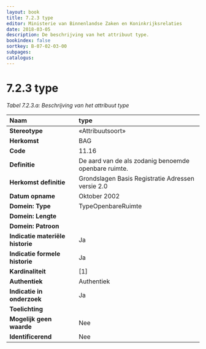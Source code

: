 ```yaml
---
layout: book
title: 7.2.3 type
editor: Ministerie van Binnenlandse Zaken en Koninkrijksrelaties
date: 2018-03-05
description: De beschrijving van het attribuut type.
bookindex: false
sortkey: B-07-02-03-00
subpages:
catalogus:
---
```


# 7.2.3 type

_Tabel 7.2.3.a: Beschrijving van het attribuut type_

| Naam | type |
| :--- | :--- |
| **Stereotype** | «Attribuutsoort» |
| **Herkomst** | BAG |
| **Code** | 11.16 |
| **Definitie** | De aard van de als zodanig benoemde openbare ruimte. |
| **Herkomst definitie** | Grondslagen Basis Registratie Adressen versie 2.0 |
| **Datum opname** | Oktober 2002 |
| **Domein: Type** | TypeOpenbareRuimte |
| **Domein: Lengte** | |
| **Domein: Patroon** | |
| **Indicatie materiële historie** | Ja |
| **Indicatie formele historie** | Ja |
| **Kardinaliteit** | \[1\] |
| **Authentiek** | Authentiek |
| **Indicatie in onderzoek** | Ja |
| **Toelichting** | |
| **Mogelijk geen waarde** | Nee |
| **Identificerend** | Nee |
